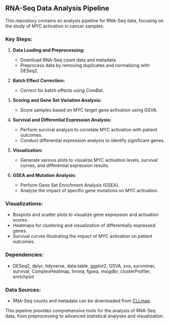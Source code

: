 ## RNA-Seq Data Analysis Pipeline

This repository contains an analysis pipeline for RNA-Seq data, focusing on the study of MYC activation in cancer samples.

### Key Steps:
1. **Data Loading and Preprocessing:**
   - Download RNA-Seq count data and metadata.
   - Preprocess data by removing duplicates and normalizing with DESeq2.
  
2. **Batch Effect Correction:**
   - Correct for batch effects using ComBat.

3. **Scoring and Gene Set Variation Analysis:**
   - Score samples based on MYC target gene activation using GSVA.

4. **Survival and Differential Expression Analysis:**
   - Perform survival analysis to correlate MYC activation with patient outcomes.
   - Conduct differential expression analysis to identify significant genes.

5. **Visualization:**
   - Generate various plots to visualize MYC activation levels, survival curves, and differential expression results.

6. **GSEA and Mutation Analysis:**
   - Perform Gene Set Enrichment Analysis (GSEA).
   - Analyze the impact of specific gene mutations on MYC activation.

### Visualizations:
- Boxplots and scatter plots to visualize gene expression and activation scores.
- Heatmaps for clustering and visualization of differentially expressed genes.
- Survival curves illustrating the impact of MYC activation on patient outcomes.

### Dependencies:
- DESeq2, dplyr, tidyverse, data.table, ggplot2, GSVA, sva, survminer, survival, ComplexHeatmap, limma, fgsea, msigdbr, clusterProfiler, enrichplot

### Data Sources:
- RNA-Seq counts and metadata can be downloaded from [CLLmap](https://cllmap.org/downloads.html).

This pipeline provides comprehensive tools for the analysis of RNA-Seq data, from preprocessing to advanced statistical analyses and visualization.
